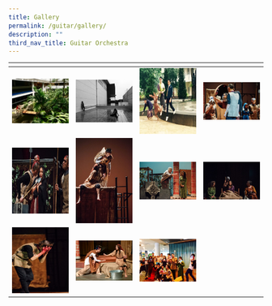 ```yaml
---
title: Gallery
permalink: /guitar/gallery/
description: ""
third_nav_title: Guitar Orchestra
---
```

<table>
<thead>
  <tr>
    <th style="width:200px"></th>
    <th style="width:200px"></th>
    <th style="width:200px"></th>
		<th style="width:200px"></th>
  </tr>
</thead>
<tbody>
  <tr>
    <td style ="text-align:center"><a href="/images/indep%201.jpeg"> <img src="/images/indep%201.jpeg" style="width:200px"></a></td>
    <td style ="text-align:center"><a href="/images/indep%202.jpeg"> <img src="/images/indep%202.jpeg" style="width:200px"></a></td>
    <td style ="text-align:center"><a href="/images/indep%203.jpeg"> <img src="/images/indep%203.jpeg" style="width:200px; height: 130px"></a></td>
    <td style ="text-align:center"><a href="/images/indep%204.jpeg"> <img src="/images/indep%204.jpeg" style="width:200px"></a></td>
  </tr>
   <tr>
    <td style ="text-align:center"><a href="/images/indep%205.jpeg"> <img src="/images/indep%205.jpeg" style="width:200px; height: 130px"></a></td>
    <td style ="text-align:center"><a href="/images/indep%206.jpeg"> <img src="/images/indep%206.jpeg" style="width:200px"></a></td>
		 <td style ="text-align:center"><a href="/images/indep%207.jpeg"> <img src="/images/indep%207.jpeg" style="width:200px"></a></td>
		 <td style ="text-align:center"><a href="/images/indep%208.jpeg"> <img src="/images/indep%208.jpeg" style="width:200px"></a></td>
  </tr>
	 <tr>
    <td style ="text-align:center"><a href="/images/indep%209.jpeg"> <img src="/images/indep%209.jpeg" style="width:200px; height: 130px"></a></td>
    <td style ="text-align:center"><a href="/images/indep%2010.jpeg"> <img src="/images/indep%2010.jpeg" style="width:200px"></a></td>
		 <td style ="text-align:center"><a href="/images/indep%2011.jpeg"> <img src="/images/indep%2011.jpeg" style="width:200px"></a></td>
  </tr>
</tbody>
</table>